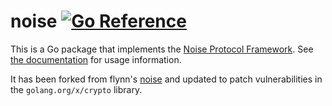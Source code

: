 # noise [![Go Reference](https://pkg.go.dev/badge/github.com/JonCooperWorks/go-noise.svg)](https://pkg.go.dev/github.com/JonCooperWorks/go-noise) 

This is a Go package that implements the [Noise Protocol
Framework](https://noiseprotocol.org). See [the
documentation](https://pkg.go.dev/github.com/JonCooperWorks/go-noise) for usage information.

It has been forked from flynn's [noise](https://github.com/flynn/noise) and updated to patch vulnerabilities in the 
`golang.org/x/crypto` library.